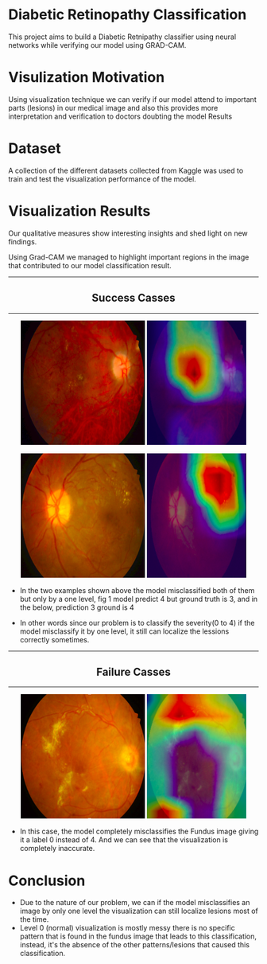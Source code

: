 # Diabetic Retinopathy Classification
This project aims to build a Diabetic Retnipathy classifier using neural networks while verifying our model using GRAD-CAM.
# Visulization Motivation
Using visualization technique we can verify if our model attend to important parts (lesions) in our medical image and also this provides more interpretation and verification to doctors doubting the model Results
# Dataset
A collection of the different datasets collected from Kaggle was used to train and test the visualization performance of the model.
 
# Visualization Results
 
Our qualitative measures show interesting insights and shed light on new findings.

Using Grad-CAM we managed to highlight important regions in the image that contributed to our model classification result.

<hr>
<h2 align="center" >Success Casses</h2>
<hr>

<p align="center">
  <img src="./results/dr_good1.png" width="250" height="250" title="Fundus Image">
  <img src="./results/dr_good1_vis.png" width="200" height="250" alt="Visualization">
</p>


<p align="center">
  <img src="./results/dr_good2.png" width="250" height="250" title="Fundus Image">
  <img src="./results/dr_good2_vis.png" width="200" height="250" alt="Visualization">
</p>

-  In the two examples shown above the model misclassified both of them but only by a one level, fig 1 model predict 4 but ground truth is 3, and in the below, prediction 3 ground is  4
 
- In other words since our problem is to classify the severity(0 to 4) if the model misclassify it by one level, it still can localize the lessions correctly sometimes.

<hr>
<h2 align="center" >Failure Casses</h2>
<hr>
  <p align="center">
  <img src="./results/dr_bad1.png" width="250" height="250" title="Fundus Image">
  <img src="./results/dr_bad1_vis.png" width="200" height="250" alt="Visualization">
</p>

- In this case, the model completely misclassifies the Fundus image giving it a label 0 instead of 4. And we can see that the visualization is completely inaccurate.

# Conclusion
- Due to the nature of our problem, we can if the model misclassifies an image by only one level the visualization can still localize lesions most of the time.
- Level 0 (normal) visualization is mostly messy there is no specific pattern that is found in the fundus image that leads to this classification, instead, it's the absence of the other patterns/lesions that caused this classification.